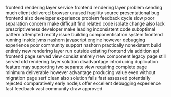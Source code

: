 frontend rendering layer service frontend rendering layer problem sending much client delivered browser unused fragility source presentational bug frontend also developer experience problem feedback cycle slow poor separation concern make difficult find related code isolate change also lack prescriptiveness developer make leading inconsistent code suboptimal pattern attempted rectify issue building componentisation system frontend running inside jvms nashorn javascript engine however debugging experience poor community support nashorn practically nonexistent build entirely new rendering layer run outside existing frontend via addition api frontend page served view consist entirely new component legacy page still served old rendering layer solution disadvantage introducing duplication feature may supporting two separate view requiring complete page minimum deliverable however advantage producing value even without migration page serf clean also solution fails fast assessed potentially rejected comparatively early nodejs offer excellent debugging experience fast feedback vast community draw approved